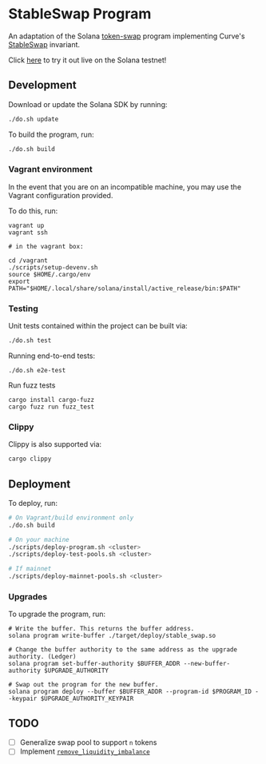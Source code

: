 # StableSwap Program

An adaptation of the Solana [token-swap](https://github.com/solana-labs/solana-program-library/tree/master/token-swap/program) program implementing Curve's [StableSwap](https://www.curve.fi/stableswap-paper.pdf) invariant.

Click [here](https://stableswap.pro) to try it out live on the Solana testnet!

## Development

Download or update the Solana SDK by running:

```bash
./do.sh update
```

To build the program, run:

```bash
./do.sh build
```

### Vagrant environment

In the event that you are on an incompatible machine, you may use the Vagrant configuration provided.

To do this, run:

```
vagrant up
vagrant ssh

# in the vagrant box:

cd /vagrant
./scripts/setup-devenv.sh
source $HOME/.cargo/env
export PATH="$HOME/.local/share/solana/install/active_release/bin:$PATH"
```

### Testing

Unit tests contained within the project can be built via:

```bash
./do.sh test
```

Running end-to-end tests:

```
./do.sh e2e-test
```

Run fuzz tests

```
cargo install cargo-fuzz
cargo fuzz run fuzz_test
```

### Clippy

Clippy is also supported via:

```bash
cargo clippy
```

## Deployment

To deploy, run:

```bash
# On Vagrant/build environment only
./do.sh build

# On your machine
./scripts/deploy-program.sh <cluster>
./scripts/deploy-test-pools.sh <cluster>

# If mainnet
./scripts/deploy-mainnet-pools.sh <cluster>
```

### Upgrades

To upgrade the program, run:

```
# Write the buffer. This returns the buffer address.
solana program write-buffer ./target/deploy/stable_swap.so

# Change the buffer authority to the same address as the upgrade authority. (Ledger)
solana program set-buffer-authority $BUFFER_ADDR --new-buffer-authority $UPGRADE_AUTHORITY

# Swap out the program for the new buffer.
solana program deploy --buffer $BUFFER_ADDR --program-id $PROGRAM_ID --keypair $UPGRADE_AUTHORITY_KEYPAIR
```

## TODO

- [ ] Generalize swap pool to support `n` tokens
- [ ] Implement [`remove_liquidity_imbalance`](https://github.com/curvefi/curve-contract/blob/4aa3832a4871b1c5b74af7f130c5b32bdf703af5/contracts/pool-templates/base/SwapTemplateBase.vy#L539)
